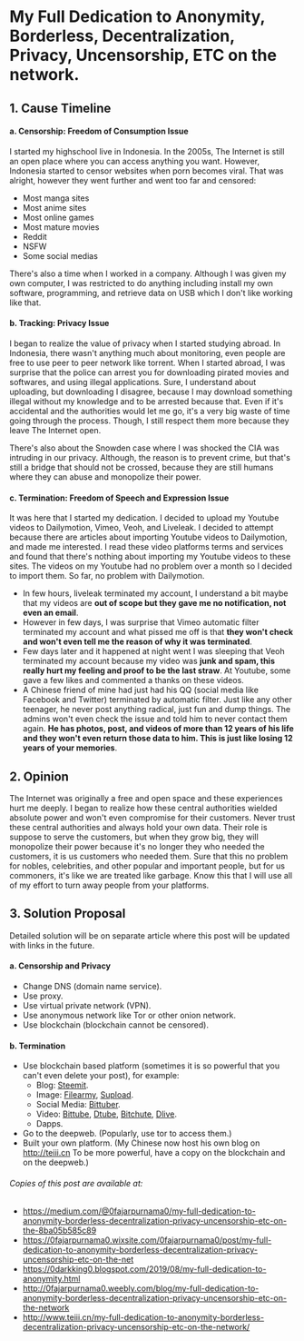 <meta name="airtime-platform-display" content="0fajarpurnama0.github.io">
<meta name="airtime-platform-id" content="25bb69f8-1c45-e759-a273-91549c6bfc39">
<script src="https://bittubeapp.com/tubepay/airtime.loader.js" data-verify="meta" data-autostart="true"></script>
<script type="text/javascript" src="https://ajax.googleapis.com/ajax/libs/jquery/3.3.1/jquery.min.js"></script>
<script data-ad-client="ca-pub-6655028915274835" async src="https://pagead2.googlesyndication.com/pagead/js/adsbygoogle.js"></script>
<!-- Global site tag (gtag.js) - Google Analytics -->
<script async src="https://www.googletagmanager.com/gtag/js?id=UA-158272435-2"></script>
<script>
  window.dataLayer = window.dataLayer || [];
  function gtag(){dataLayer.push(arguments);}
  gtag('js', new Date());

  gtag('config', 'UA-158272435-2');
</script>

# My Full Dedication to Anonymity, Borderless, Decentralization, Privacy, Uncensorship, ETC on the network.

## 1. Cause Timeline

#### a. Censorship: Freedom of Consumption Issue

I started my highschool live in Indonesia. In the 2005s, The Internet is still an open place where you can access anything you want. However, Indonesia started to censor websites when porn becomes viral. That was alright, however they went further and went too far and censored:

* Most manga sites
* Most anime sites
* Most online games
* Most mature movies
* Reddit
* NSFW
* Some social medias

There's also a time when I worked in a company. Although I was given my own computer, I was restricted to do anything including install my own software, programming, and retrieve data on USB which I don't like working like that.

#### b. Tracking: Privacy Issue

I began to realize the value of privacy when I started studying abroad. In Indonesia, there wasn't anything much about monitoring, even people are free to use peer to peer network like torrent. When I started abroad, I was surprise that the police can arrest you for downloading pirated movies and softwares, and using illegal applications. Sure, I understand about uploading, but downloading I disagree, because I may download something illegal without my knowledge and to be arrested because that. Even if it's accidental and the authorities would let me go, it's a very big waste of time going through the process. Though, I still respect them more because they leave The Internet open.

There's also about the Snowden case where I was shocked the CIA was intruding in our privacy. Although, the reason is to prevent crime, but that's still a bridge that should not be crossed, because they are still humans where they can abuse and monopolize their power.

#### c. Termination: Freedom of Speech and Expression Issue

It was here that I started my dedication. I decided to upload my Youtube videos to Dailymotion, Vimeo, Veoh, and Liveleak. I decided to attempt because there are articles about importing Youtube videos to Dailymotion, and made me interested. I read these video platforms terms and services and found that there's nothing about importing my Youtube videos to these sites. The videos on my Youtube had no problem over a month so I decided to import them. So far, no problem with Dailymotion.

* In few hours, liveleak terminated my account, I understand a bit maybe that my videos are **out of scope but they gave me no notification, not even an email**.
* However in few days, I was surprise that Vimeo automatic filter terminated my account and what pissed me off is that **they won't check and won't even tell me the reason of why it was terminated**.
* Few days later and it happened at night went I was sleeping that Veoh terminated my account because my video was **junk and spam, this really hurt my feeling and proof to be the last straw**. At Youtube, some gave a few likes and commented a thanks on these videos.
* A Chinese friend of mine had just had his QQ (social media like Facebook and Twitter) terminated by automatic filter. Just like any other teenager, he never post anything radical, just fun and dump things. The admins won't even check the issue and told him to never contact them again. **He has photos, post, and videos of more than 12 years of his life and they won't even return those data to him. This is just like losing 12 years of your memories**.

## 2. Opinion

The Internet was originally a free and open space and these experiences hurt me deeply. I began to realize how these central authorities wielded absolute power and won't even compromise for their customers. Never trust these central authorities and always hold your own data. Their role is suppose to serve the customers, but when they grow big, they will monopolize their power because it's no longer they who needed the customers, it is us customers who needed them. Sure that this no problem for nobles, celebrities, and other popular and important people, but for us commoners, it's like we are treated like garbage. Know this that I will use all of my effort to turn away people from your platforms.

## 3. Solution Proposal

Detailed solution will be on separate article where this post will be updated with links in the future.

#### a. Censorship and Privacy

* Change DNS (domain name service).
* Use proxy.
* Use virtual private network (VPN).
* Use anonymous network like Tor or other onion network.
* Use blockchain (blockchain cannot be censored).

#### b. Termination

* Use blockchain based platform (sometimes it is so powerful that you can't even delete your post), for example:
  * Blog: [Steemit](https://steemit.com/@fajar.purnama?r=fajar.purnama).
  * Image: [Filearmy](https://file.army/0fajarpurnama0), [Supload](https://supload.com/u/0fajarpurnama0).
  * Social Media: [Bittuber](https://bittubeapp.com/?ref?2JY4FE0CP).
  * Video: [Bittube](https://bit.tube/0fajarpurnama0), [Dtube](https://d.tube/##!/c/fajar.purnama), [Bitchute](https://www.bitchute.com/accounts/referral/0fajarpurnama0), [Dlive](https://dlive.tv/fajarpurnama).
  * Dapps.
* Go to the deepweb. (Popularly, use tor to access them.)
* Built your own platform. (My Chinese now host his own blog on http://teiii.cn To be more powerful, have a copy on the blockchain and on the deepweb.)

###### Copies of this post are available at:

* https://medium.com/@0fajarpurnama0/my-full-dedication-to-anonymity-borderless-decentralization-privacy-uncensorship-etc-on-the-8ba05b585c89
* https://0fajarpurnama0.wixsite.com/0fajarpurnama0/post/my-full-dedication-to-anonymity-borderless-decentralization-privacy-uncensorship-etc-on-the-net
* https://0darkking0.blogspot.com/2019/08/my-full-dedication-to-anonymity.html
* http://0fajarpurnama0.weebly.com/blog/my-full-dedication-to-anonymity-borderless-decentralization-privacy-uncensorship-etc-on-the-network
* http://www.teiii.cn/my-full-dedication-to-anonymity-borderless-decentralization-privacy-uncensorship-etc-on-the-network/